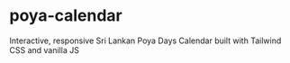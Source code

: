 # poya-calendar
Interactive, responsive Sri Lankan Poya Days Calendar built with Tailwind CSS and vanilla JS
